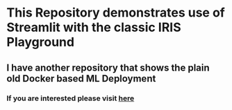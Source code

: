# This Repository demonstrates use of Streamlit with the classic IRIS Playground


## I have another repository that shows the plain old Docker based ML Deployment

### If you are interested please visit [here](https://github.com/rajeshr6r/irisplayground)
